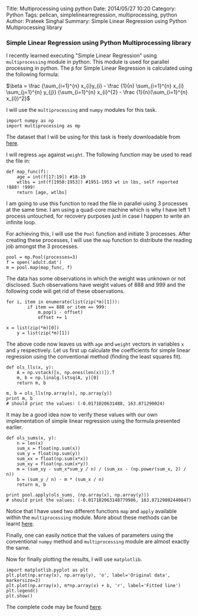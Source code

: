 Title: Multiprocessing using python
Date: 2014/05/27 10:20
Category: Python
Tags: pelican, simplelinearregression, multiprocessing, python
Author: Prateek Singhal
Summary: Simple Linear Regression using Python Multiprocessing library

### Simple Linear Regression using Python Multiprocessing library

I recently learned executing "Simple Linear Regression" using `multiprocessing` module in python. This module is used for parallel processing in python. The `β` for Simple Linear Regression is calculated using the following formula:

$\beta  = \frac {\sum_{i=1}^{n} x_{i}y_{i} -  \frac {1}{n} \sum_{i=1}^{n} x_{i} \sum_{j=1}^{n} y_{j}} {\sum_{i=1}^{n} x_{i}^{2} - \frac {1}{n}(\sum_{i=1}^{n} x_{i})^2}$

I will use the `multiprocessing` and `numpy` modules for this task.

```
import numpy as np
import multiprocessing as mp
```

The dataset that I will be using for this task is freely downloadable from [here](ftp://ftp.cdc.gov/pub/Health_Statistics/NCHS/nhanes/nhanes3/1A/adult.dat).  

I will regress `age` against `weight`. The following function may be used to read the file in:

```
def map_func(f):
    age = int(f[17:19]) #18-19
    wtlbs = int(f[1950:1953]) #1951-1953 wt in lbs, self reported !888! !999!
    return [age, wtlbs]
```

I am going to use this function to read the file in parallel using 3 processes at the same time. I am using a quad-core machine which is why I have left 1 process untouched, for recovery purposes just in case I happen to write an infinite loop.

For achieving this, I will use the `Pool` function and initiate 3 processes. After creating these processes, I will use the `map` function to distribute the reading job amongst the 3 processes. 

```
pool = mp.Pool(processes=3)
f = open('adult.dat')
m = pool.map(map_func, f)
```

The data has some observations in which the weight was unknown or not disclosed. Such observations have weight values of 888 and 999 and the following code will get rid of these observations.

```
for i, item in enumerate(list(zip(*m)[1])):
        if item == 888 or item == 999:
            m.pop(i - offset)
            offset += 1

x = list(zip(*m)[0])
    y = list(zip(*m)[1])
```

The above code now leaves us with `age` and `weight` vectors in variables `x` and `y` respectively. Let us first up calculate the coefficients for simple linear regression using the conventional method (finding the least squares fit). 

```
def ols_lls(x, y):
    A = np.vstack([x, np.ones(len(x))]).T
    m, b = np.linalg.lstsq(A, y)[0]
    return m, b

m, b = ols_lls(np.array(x), np.array(y))
print m, b
# should print the values: (-0.0171020631488, 163.871290024)
```

It may be a good idea now to verify these values with our own implementation of simple linear regression using the formula presented earlier.

```
def ols_sums(x, y):
    n = len(x)
    sum_x = float(np.sum(x))
    sum_y = float(np.sum(y))
    sum_xx = float(np.sum(x*x))
    sum_xy = float(np.sum(x*y))
    m = (sum_xy - sum_x*sum_y / n) / (sum_xx - (np.power(sum_x, 2) / n))
    b = (sum_y / n) - m * (sum_x / n)
    return m, b

print pool.apply(ols_sums, (np.array(x), np.array(y)))
# should print the values: (-0.017102063148779986, 163.87129002440847)
```

Notice that I have used two different functions `map` and `apply` available within the `multiprocessing` module. More about these methods can be learnt [here](https://docs.python.org/dev/library/multiprocessing.html).

Finally, one can easily notice that the values of parameters using the conventional `numpy` method and `multiprocessing` module are almost exactly the same.

Now for finally plotting the results, I will use `matplotlib`.

```
import matplotlib.pyplot as plt
plt.plot(np.array(x), np.array(y), 'o', label='Original data', markersize=2)
plt.plot(np.array(x), m*np.array(x) + b, 'r', label='Fitted line')
plt.legend()
plt.show()
```

The complete code may be found [here](https://github.com/patthebug/MultiProcessing/blob/master/SimpleLinearRegression.py).